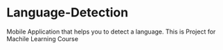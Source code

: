 # Language-Detection
Mobile Application that helps you to detect a language. This is Project for Machile Learning Course
